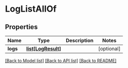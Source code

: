 # LogListAllOf

## Properties
Name | Type | Description | Notes
------------ | ------------- | ------------- | -------------
**logs** | [**list[LogResult]**](LogResult.md) |  | [optional] 

[[Back to Model list]](../README.md#documentation-for-models) [[Back to API list]](../README.md#documentation-for-api-endpoints) [[Back to README]](../README.md)


